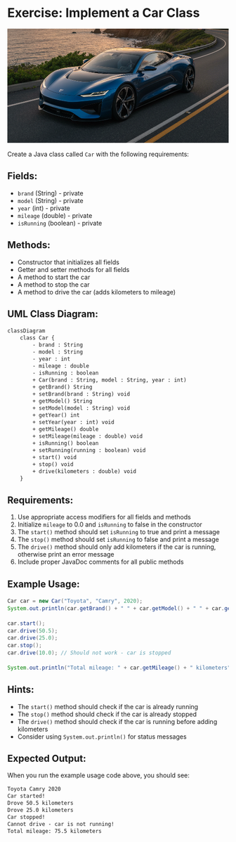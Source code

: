 # Exercise: Implement a Car Class

![Car Exercise](Resources/Car.png)

Create a Java class called `Car` with the following requirements:

## Fields:
- `brand` (String) - private
- `model` (String) - private  
- `year` (int) - private
- `mileage` (double) - private
- `isRunning` (boolean) - private

## Methods:
- Constructor that initializes all fields
- Getter and setter methods for all fields
- A method to start the car
- A method to stop the car
- A method to drive the car (adds kilometers to mileage)

## UML Class Diagram:
```mermaid
classDiagram
    class Car {
        - brand : String
        - model : String
        - year : int
        - mileage : double
        - isRunning : boolean
        + Car(brand : String, model : String, year : int)
        + getBrand() String
        + setBrand(brand : String) void
        + getModel() String
        + setModel(model : String) void
        + getYear() int
        + setYear(year : int) void
        + getMileage() double
        + setMileage(mileage : double) void
        + isRunning() boolean
        + setRunning(running : boolean) void
        + start() void
        + stop() void
        + drive(kilometers : double) void
    }
```

## Requirements:
1. Use appropriate access modifiers for all fields and methods
2. Initialize `mileage` to 0.0 and `isRunning` to false in the constructor
3. The `start()` method should set `isRunning` to true and print a message
4. The `stop()` method should set `isRunning` to false and print a message
5. The `drive()` method should only add kilometers if the car is running, otherwise print an error message
6. Include proper JavaDoc comments for all public methods

## Example Usage:
```java
Car car = new Car("Toyota", "Camry", 2020);
System.out.println(car.getBrand() + " " + car.getModel() + " " + car.getYear());

car.start();
car.drive(50.5);
car.drive(25.0);
car.stop();
car.drive(10.0); // Should not work - car is stopped

System.out.println("Total mileage: " + car.getMileage() + " kilometers");
```

## Hints:
- The `start()` method should check if the car is already running
- The `stop()` method should check if the car is already stopped
- The `drive()` method should check if the car is running before adding kilometers
- Consider using `System.out.println()` for status messages

## Expected Output:
When you run the example usage code above, you should see:
```
Toyota Camry 2020
Car started!
Drove 50.5 kilometers
Drove 25.0 kilometers
Car stopped!
Cannot drive - car is not running!
Total mileage: 75.5 kilometers
```
